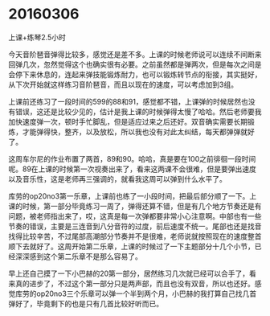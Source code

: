 # 20160306

上课+练琴2.5小时

今天音阶琶音弹得比较多，感觉还是差不多。上课的时候老师说可以连续不间断来回弹几次，忽然觉得这个也确实很有必要。之前虽然都是弹两次，但是每次之间是会停下来休息的，连起来弹技能锻炼耐力，也可以锻炼转节点的衔接，其实挺好，从下次开始就这样练习音阶琶音，而且以现在的速度，可以考虑加到3组。

上课前还练习了一段时间的599的88和91，感觉都不错，上课弹的时候居然也没有错误，这还是比较少见的，估计是我上课的时候弹得太慢了哈哈。然后老师要我加快速度弹一次，顿时手忙脚乱，但是适应过来之后还好。双音确实需要长期锻炼，才能弹得快，整齐，以及放松，所以我也没有对此太纠结，每天都弹弹就好了。

这周车尔尼的作业布置了两首，89和90。哈哈，真是要在100之前徘徊一段时间呢。89在上课的时候第一次视奏出来了，看来这两课不会很难，但是要弹出速度以及音乐性，这是老师再三强调的，就看我这周可以弹到什么水平了。

库劳的op20no3第一乐章，上课前也练了一小段时间，把最后部分顺了一下。上课的时候，第一部分毕竟练习一周了，弹得还算不错，但是有几个地方节奏还是有问题，被老师指出来了，哎，这真是每一次弹都要非常小心注意啊。中部也有一些节奏的错误，主要是三连音到八分音符的过度，前后速度不统一。尾部也还是找音找得比较辛苦，不过尾部高潮部分节奏并不是很难，老师说就按照现在的速度整首顺下去就好了。这周开始第二乐章，上课的时候过了一下主题部分十几个小节，已经深深感到这个第二乐章不是那么容易了。

早上还自己摸了一下小巴赫的20第一部分，居然练习几次就已经可以合手了，看来真的进步了，不过这个第一部分只是两声部，而且也没有双音，所以也还好。感觉库劳的op20no3三个乐章可以弹一个半到两个月，小巴赫的我打算自己找几首弹好了，毕竟剩下的也是只有几首比较好听而已。